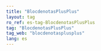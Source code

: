 ```yaml
---
title: "BlocdenotasPlusPlus"
layout: tag
ro_ref: es-tag-BlocdenotasPlusPlus
tag: "BlocdenotasPlusPlus"
tag_web: "blocdenotasplusplus"
lang: es
---
```

